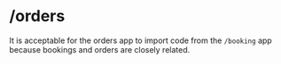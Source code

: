 # /orders

It is acceptable for the orders app to import code from the `/booking` app because bookings and orders are closely related.